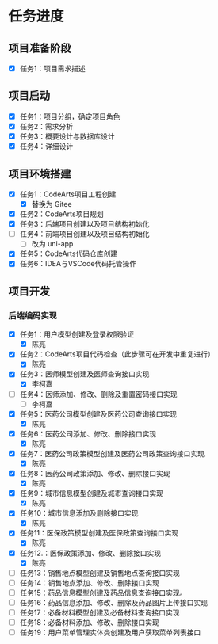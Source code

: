 # 任务进度

## 项目准备阶段

- [x] 任务1：项目需求描述

## 项目启动

- [x] 任务1：项目分组，确定项目角色
- [x] 任务2：需求分析
- [x] 任务3：概要设计与数据库设计
- [x] 任务4：详细设计

## 项目环境搭建

- [x] 任务1：CodeArts项目工程创建
  - [x] 替换为 Gitee
- [x] 任务2：CodeArts项目规划
- [x] 任务3：后端项目创建以及项目结构初始化
- [ ] 任务4：前端项目创建以及项目结构初始化
  - [ ] 改为 uni-app
- [x] 任务5：CodeArts代码仓库创建
- [x] 任务6：IDEA与VSCode代码托管操作

## 项目开发

### 后端编码实现

- [x] 任务1：用户模型创建及登录权限验证
  - [x] 陈亮
- [x] 任务2：CodeArts项目代码检查（此步骤可在开发中重复进行）
  - [x] 陈亮
- [x] 任务3：医师模型创建及医师查询接口实现
  - [x] 李柯嘉
- [ ] 任务4：医师添加、修改、删除及重置密码接口实现
  - [ ] 李柯嘉
- [x] 任务5：医药公司模型创建及医药公司查询接口实现
  - [x] 陈亮
- [x] 任务6：医药公司添加、修改、删除接口实现
  - [x] 陈亮
- [x] 任务7：医药公司政策模型创建及医药公司政策查询接口实现
  - [x] 陈亮
- [x] 任务8：医药公司政策添加、修改、删除接口实现
  - [x] 陈亮
- [x] 任务9：城市信息模型创建及城市查询接口实现
  - [x] 陈亮
- [x] 任务10：城市信息添加及删除接口实现
  - [x] 陈亮
- [x] 任务11：医保政策模型创建及医保政策查询接口实现
  - [x] 陈亮
- [x] 任务12.：医保政策添加、修改、删除接口实现
  - [x] 陈亮
- [ ] 任务13：销售地点模型创建及销售地点查询接口实现
- [ ] 任务14：销售地点添加、修改、删除接口实现
- [ ] 任务15：药品信息模型创建及药品信息查询接口实现。
- [ ] 任务16：药品信息添加、修改、删除及药品图片上传接口实现
- [ ] 任务17：必备材料模型创建及必备材料查询接口实现
- [ ] 任务18：必备材料添加、修改、删除接口实现
- [ ] 任务19：用户菜单管理实体类创建及用户获取菜单列表接口